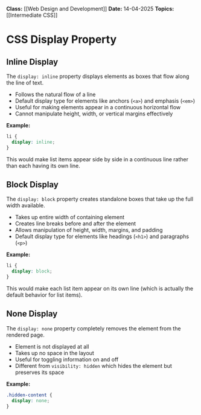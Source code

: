 **Class:** [[Web Design and Development]]
**Date:** 14-04-2025
**Topics:** [[Intermediate CSS]]

# CSS Display Property

## Inline Display

The `display: inline` property displays elements as boxes that flow along the line of text.

- Follows the natural flow of a line
- Default display type for elements like anchors (`<a>`) and emphasis (`<em>`)
- Useful for making elements appear in a continuous horizontal flow
- Cannot manipulate height, width, or vertical margins effectively

**Example:**

```css
li {
  display: inline;
}
```

This would make list items appear side by side in a continuous line rather than each having its own line.

## Block Display

The `display: block` property creates standalone boxes that take up the full width available.

- Takes up entire width of containing element
- Creates line breaks before and after the element
- Allows manipulation of height, width, margins, and padding
- Default display type for elements like headings (`<h1>`) and paragraphs (`<p>`)

**Example:**

```css
li {
  display: block;
}
```

This would make each list item appear on its own line (which is actually the default behavior for list items).

## None Display

The `display: none` property completely removes the element from the rendered page.

- Element is not displayed at all
- Takes up no space in the layout
- Useful for toggling information on and off
- Different from `visibility: hidden` which hides the element but preserves its space

**Example:**

```css
.hidden-content {
  display: none;
}
```
